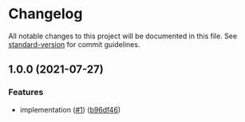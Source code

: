 # Changelog

All notable changes to this project will be documented in this file. See [standard-version](https://github.com/conventional-changelog/standard-version) for commit guidelines.

## 1.0.0 (2021-07-27)

### Features

-   implementation ([#1](https://github.com/skyra-project/gifenc/issues/1)) ([b96df46](https://github.com/skyra-project/gifenc/commit/b96df463fe8e311174425d167515aedf60c37a64))
